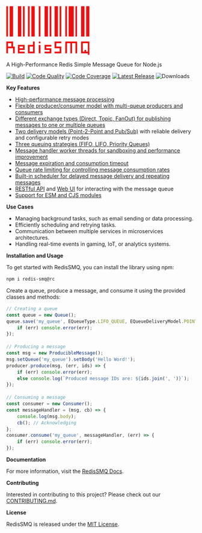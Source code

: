 [![RedisSMQ](./logo.png)](https://github.com/weyoss/redis-smq)

A High-Performance Redis Simple Message Queue for Node.js

[![Build](https://img.shields.io/github/actions/workflow/status/weyoss/redis-smq/tests.yml?style=flat-square)](https://github.com/weyoss/redis-smq/actions/workflows/tests.yml)
[![Code Quality](https://img.shields.io/github/actions/workflow/status/weyoss/redis-smq/codeql.yml?style=flat-square&label=quality)](https://github.com/weyoss/redis-smq/actions/workflows/codeql.yml)
[![Code Coverage](https://img.shields.io/codecov/c/github/weyoss/redis-smq?style=flat-square)](https://codecov.io/github/weyoss/redis-smq?branch=master)
[![Latest Release](https://img.shields.io/github/v/release/weyoss/redis-smq?include_prereleases&label=release&color=green&style=flat-square)](https://github.com/weyoss/redis-smq/releases)
![Downloads](https://img.shields.io/npm/dm/redis-smq.svg?style=flat-square)

**Key Features**

*   [High-performance message processing](docs/performance.md)
*   [Flexible producer/consumer model with multi-queue producers and consumers](docs/consuming-messages.md)
*   [Different exchange types (Direct, Topic, FanOut) for publishing messages to one or multiple queues](docs/message-exchanges.md)
*   [Two delivery models (Point-2-Point and Pub/Sub)](docs/queue-delivery-models.md) with reliable delivery and configurable retry modes
*   [Three queuing strategies (FIFO, LIFO, Priority Queues)](docs/queues.md)
*   [Message handler worker threads for sandboxing and performance improvement](docs/message-handler-worker-threads.md)
*   [Message expiration and consumption timeout](docs/messages.md)
*   [Queue rate limiting for controlling message consumption rates](docs/queue-rate-limiting.md)
*   [Built-in scheduler for delayed message delivery and repeating messages](docs/scheduling-messages.md)
*   [RESTful API](docs/redis-smq-rest-api.md) and [Web UI](docs/redis-smq-web-ui.md) for interacting with the message queue
*   [Support for ESM and CJS modules](docs/esm-cjs-modules.md)

**Use Cases**

- Managing background tasks, such as email sending or data processing.
- Efficiently scheduling and retrying tasks.
- Communication between multiple services in microservices architectures.
- Handling real-time events in gaming, IoT, or analytics systems.

**Installation and Usage**

To get started with RedisSMQ, you can install the library using npm:
```bash
npm i redis-smq@rc
```
Create a queue, produce a message, and consume it using the provided classes and methods:
```javascript
// Creating a queue
const queue = new Queue();
queue.save('my_queue', EQueueType.LIFO_QUEUE, EQueueDeliveryModel.POINT_TO_POINT, (err) => {
    if (err) console.error(err);
});

// Producing a message
const msg = new ProducibleMessage();
msg.setQueue('my_queue').setBody('Hello Word!');
producer.produce(msg, (err, ids) => {
    if (err) console.error(err);
    else console.log(`Produced message IDs are: ${ids.join(', ')}`);
});

// Consuming a message
const consumer = new Consumer();
const messageHandler = (msg, cb) => {
    console.log(msg.body);
    cb(); // Acknowledging
};
consumer.consume('my_queue', messageHandler, (err) => {
    if (err) console.error(err);
});
```
**Documentation**

For more information, visit the [RedisSMQ Docs](docs/README.md).

**Contributing**

Interested in contributing to this project? Please check out our [CONTRIBUTING.md](CONTRIBUTING.md).

**License**

RedisSMQ is released under the [MIT License](https://github.com/weyoss/redis-smq/blob/master/LICENSE).